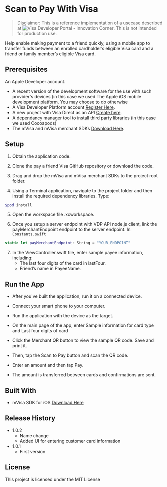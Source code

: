 # Scan to Pay With Visa
> Disclaimer: This is a reference implementation of a usecase described at ![Visa Developer Portal - Innovation Corner](http://developer.visa.com). This is not intended for production use.

Help enable making payment to a friend quickly, using a mobile app to transfer funds between an enrolled cardholder’s eligible Visa card and a friend or family member’s eligible Visa card.


## Prerequisites
An Apple Developer account. 
- A recent version of the development software for the use with such provider's devices (in this case we used The Apple iOS mobile development platform. You may choose to do otherwise 
- A Visa Developer Platform account [Register Here].
- A new project with Visa Direct as an API [Create here].
- A dependancy manager tool to install third party libraries (in this case we used Cocoapods) 
- The mVisa and mVisa merchant SDKs [Download Here].

## Setup
1.  Obtain the application code.

2.  Clone the pay a friend Visa GitHub repository or download the code.

3.  Drag and drop the mVisa and mVisa merchant SDKs to the project root folder.

4.  Using a Terminal application, navigate to the project folder and then install the required dependency libraries. Type:

```sh
$pod install
```

5. Open the workspace file .xcworkspace.

6. Once you setup a server endpoint with VDP API node.js client, link the payMerchantEndpoint endpoint to the server endpoint. In `Constants.swift`
```swift
static let payMerchantEndpoint: String = "YOUR_ENDPOINT"
```
7. In the ViewController.swift file, enter sample payee information, including:
     - The last four digits of the card in lastFour.
     - Friend’s name in PayeeName.


## Run the App
- After you've built the application, run it on a connected device.
- Connect your smart phone to your computer.
- Run the application with the device as the target.
- On the main page of the app, enter Sample information for card type and Last four digits of card 
- Click the Merchant QR button to view the sample QR code. Save and print it.
- Then, tap the Scan to Pay button and scan the QR code.
- Enter an amount and then tap Pay.
- The amount is transferred between cards and confirmations are sent.


   [Register Here]: <https://developer.visa.com/portal/#users/new>
   [Create here]: <https://developer.visa.com/vdpguide#create_project>
   [Download Here]: <https://developer.visa.com/capabilities/visa_direct/docs#using_mvisa_sdk>
   [Setup Instructions]: <https://cocoapods.org/>

## Built With
- mVisa SDK for iOS [Download Here]

## Release History


* 1.0.2
    * Name change
    * Added UI for entering customer card information
* 1.0.1
    * First version

## License

This project is licensed under the MIT License 


   [Register Here]: <https://developer.visa.com/portal/#users/new>
   [Create here]: <https://developer.visa.com/vdpguide#create_project>
   [Download Here]: <https://developer.visa.com/capabilities/visa_direct/docs#using_mvisa_sdk>
   [Setup Instructions]: <https://cocoapods.org/>
   [Github Page]: <https://github.com/Alamofire/Alamofire>


